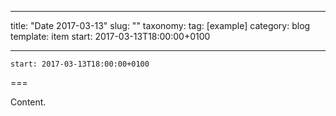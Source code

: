 
---
title: "Date 2017-03-13"
slug: ""
taxonomy:
tag: [example]
category: blog
template: item
start: 2017-03-13T18:00:00+0100

---

``start: 2017-03-13T18:00:00+0100``

===

Content.
